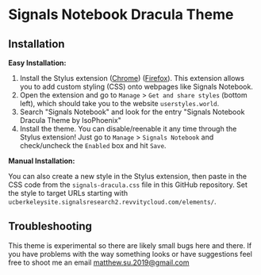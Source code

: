# Signals Notebook Dracula Theme

## Installation

**Easy Installation:**

1. Install the Stylus extension ([Chrome](https://chromewebstore.google.com/detail/stylus/clngdbkpkpeebahjckkjfobafhncgmne)) ([Firefox](https://addons.mozilla.org/en-US/firefox/addon/styl-us/)). This extension allows you to add custom styling (CSS) onto webpages like Signals Notebook.
2. Open the extension and go to `Manage` > `Get and share styles` (bottom left), which should take you to the website `userstyles.world`.
3. Search "Signals Notebook" and look for the entry "Signals Notebook Dracula Theme by IsoPhoenix"
4. Install the theme. You can disable/reenable it any time through the Stylus extension! Just go to `Manage` > `Signals Notebook` and check/uncheck the `Enabled` box and hit `Save`.

**Manual Installation:**

You can also create a new style in the Stylus extension, then paste in the CSS code from the `signals-dracula.css` file in this GitHub repository. Set the style to target URLs starting with `ucberkeleysite.signalsresearch2.revvitycloud.com/elements/`.

## Troubleshooting

This theme is experimental so there are likely small bugs here and there. If you have problems with the way something looks or have suggestions feel free to shoot me an email matthew.su.2019@gmail.com
